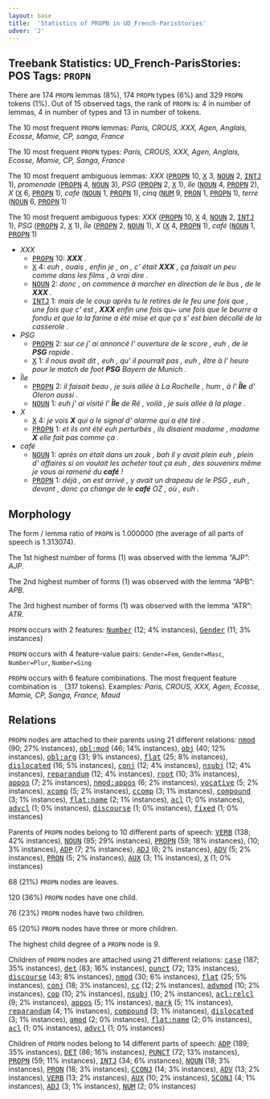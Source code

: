 ```yaml
---
layout: base
title:  'Statistics of PROPN in UD_French-ParisStories'
udver: '2'
---
```


## Treebank Statistics: UD_French-ParisStories: POS Tags: `PROPN`

There are 174 `PROPN` lemmas (8%), 174 `PROPN` types (6%) and 329 `PROPN` tokens (1%).
Out of 15 observed tags, the rank of `PROPN` is: 4 in number of lemmas, 4 in number of types and 13 in number of tokens.

The 10 most frequent `PROPN` lemmas: <em>Paris, CROUS, XXX, Agen, Anglais, Ecosse, Mamie, CP, sanga, France</em>

The 10 most frequent `PROPN` types:  <em>Paris, CROUS, XXX, Agen, Anglais, Ecosse, Mamie, CP, Sanga, France</em>

The 10 most frequent ambiguous lemmas: <em>XXX</em> (<tt><a href="fr_parisstories-pos-PROPN.html">PROPN</a></tt> 10, <tt><a href="fr_parisstories-pos-X.html">X</a></tt> 3, <tt><a href="fr_parisstories-pos-NOUN.html">NOUN</a></tt> 2, <tt><a href="fr_parisstories-pos-INTJ.html">INTJ</a></tt> 1), <em>promenade</em> (<tt><a href="fr_parisstories-pos-PROPN.html">PROPN</a></tt> 4, <tt><a href="fr_parisstories-pos-NOUN.html">NOUN</a></tt> 3), <em>PSG</em> (<tt><a href="fr_parisstories-pos-PROPN.html">PROPN</a></tt> 2, <tt><a href="fr_parisstories-pos-X.html">X</a></tt> 1), <em>île</em> (<tt><a href="fr_parisstories-pos-NOUN.html">NOUN</a></tt> 4, <tt><a href="fr_parisstories-pos-PROPN.html">PROPN</a></tt> 2), <em>X</em> (<tt><a href="fr_parisstories-pos-X.html">X</a></tt> 6, <tt><a href="fr_parisstories-pos-PROPN.html">PROPN</a></tt> 1), <em>café</em> (<tt><a href="fr_parisstories-pos-NOUN.html">NOUN</a></tt> 1, <tt><a href="fr_parisstories-pos-PROPN.html">PROPN</a></tt> 1), <em>cinq</em> (<tt><a href="fr_parisstories-pos-NUM.html">NUM</a></tt> 9, <tt><a href="fr_parisstories-pos-PRON.html">PRON</a></tt> 1, <tt><a href="fr_parisstories-pos-PROPN.html">PROPN</a></tt> 1), <em>terre</em> (<tt><a href="fr_parisstories-pos-NOUN.html">NOUN</a></tt> 6, <tt><a href="fr_parisstories-pos-PROPN.html">PROPN</a></tt> 1)

The 10 most frequent ambiguous types:  <em>XXX</em> (<tt><a href="fr_parisstories-pos-PROPN.html">PROPN</a></tt> 10, <tt><a href="fr_parisstories-pos-X.html">X</a></tt> 4, <tt><a href="fr_parisstories-pos-NOUN.html">NOUN</a></tt> 2, <tt><a href="fr_parisstories-pos-INTJ.html">INTJ</a></tt> 1), <em>PSG</em> (<tt><a href="fr_parisstories-pos-PROPN.html">PROPN</a></tt> 2, <tt><a href="fr_parisstories-pos-X.html">X</a></tt> 1), <em>Île</em> (<tt><a href="fr_parisstories-pos-PROPN.html">PROPN</a></tt> 2, <tt><a href="fr_parisstories-pos-NOUN.html">NOUN</a></tt> 1), <em>X</em> (<tt><a href="fr_parisstories-pos-X.html">X</a></tt> 4, <tt><a href="fr_parisstories-pos-PROPN.html">PROPN</a></tt> 1), <em>café</em> (<tt><a href="fr_parisstories-pos-NOUN.html">NOUN</a></tt> 1, <tt><a href="fr_parisstories-pos-PROPN.html">PROPN</a></tt> 1)


* <em>XXX</em>
  * <tt><a href="fr_parisstories-pos-PROPN.html">PROPN</a></tt> 10: <em><b>XXX</b> .</em>
  * <tt><a href="fr_parisstories-pos-X.html">X</a></tt> 4: <em>euh , ouais , enfin je , on , c' était <b>XXX</b> , ça faisait un peu comme dans les films , à vrai dire .</em>
  * <tt><a href="fr_parisstories-pos-NOUN.html">NOUN</a></tt> 2: <em>donc , on commence à marcher en direction de le bus , de le <b>XXX</b> .</em>
  * <tt><a href="fr_parisstories-pos-INTJ.html">INTJ</a></tt> 1: <em>mais de le coup après tu le retires de le feu une fois que , une fois que c' est , <b>XXX</b> enfin une fois qu~ une fois que le beurre a fondu et que la la farine a été mise et que ça s' est bien décollé de la casserole .</em>
* <em>PSG</em>
  * <tt><a href="fr_parisstories-pos-PROPN.html">PROPN</a></tt> 2: <em>sur ce j' ai annoncé l' ouverture de le score , euh , de le <b>PSG</b> rapide .</em>
  * <tt><a href="fr_parisstories-pos-X.html">X</a></tt> 1: <em>il nous avait dit , euh , qu' il pourrait pas , euh , être à l' heure pour le match de foot <b>PSG</b> Bayern de Munich .</em>
* <em>Île</em>
  * <tt><a href="fr_parisstories-pos-PROPN.html">PROPN</a></tt> 2: <em>il faisait beau , je suis allée à La Rochelle , hum , à l' <b>Île</b> d' Oleron aussi .</em>
  * <tt><a href="fr_parisstories-pos-NOUN.html">NOUN</a></tt> 1: <em>euh j' ai visité l' <b>Île</b> de Ré , voilà , je suis allée à la plage .</em>
* <em>X</em>
  * <tt><a href="fr_parisstories-pos-X.html">X</a></tt> 4: <em>je vois <b>X</b> qui a le signal d' alarme qui a été tiré .</em>
  * <tt><a href="fr_parisstories-pos-PROPN.html">PROPN</a></tt> 1: <em>et ils ont été euh perturbés , ils disaient madame , madame <b>X</b> elle fait pas comme ça .</em>
* <em>café</em>
  * <tt><a href="fr_parisstories-pos-NOUN.html">NOUN</a></tt> 1: <em>après on était dans un zouk , bah il y avait plein euh , plein d' affaires si on voulait les acheter tout ça euh , des souvenirs même je vous ai ramené du <b>café</b> !</em>
  * <tt><a href="fr_parisstories-pos-PROPN.html">PROPN</a></tt> 1: <em>déjà , on est arrivé , y avait un drapeau de le PSG , euh , devant , donc ça change de le <b>café</b> OZ , où , euh .</em>

## Morphology

The form / lemma ratio of `PROPN` is 1.000000 (the average of all parts of speech is 1.313074).

The 1st highest number of forms (1) was observed with the lemma “AJP”: <em>AJP</em>.

The 2nd highest number of forms (1) was observed with the lemma “APB”: <em>APB</em>.

The 3rd highest number of forms (1) was observed with the lemma “ATR”: <em>ATR</em>.

`PROPN` occurs with 2 features: <tt><a href="fr_parisstories-feat-Number.html">Number</a></tt> (12; 4% instances), <tt><a href="fr_parisstories-feat-Gender.html">Gender</a></tt> (11; 3% instances)

`PROPN` occurs with 4 feature-value pairs: `Gender=Fem`, `Gender=Masc`, `Number=Plur`, `Number=Sing`

`PROPN` occurs with 6 feature combinations.
The most frequent feature combination is `_` (317 tokens).
Examples: <em>Paris, CROUS, XXX, Agen, Ecosse, Mamie, CP, Sanga, France, Maud</em>


## Relations

`PROPN` nodes are attached to their parents using 21 different relations: <tt><a href="fr_parisstories-dep-nmod.html">nmod</a></tt> (90; 27% instances), <tt><a href="fr_parisstories-dep-obl-mod.html">obl:mod</a></tt> (46; 14% instances), <tt><a href="fr_parisstories-dep-obj.html">obj</a></tt> (40; 12% instances), <tt><a href="fr_parisstories-dep-obl-arg.html">obl:arg</a></tt> (31; 9% instances), <tt><a href="fr_parisstories-dep-flat.html">flat</a></tt> (25; 8% instances), <tt><a href="fr_parisstories-dep-dislocated.html">dislocated</a></tt> (16; 5% instances), <tt><a href="fr_parisstories-dep-conj.html">conj</a></tt> (12; 4% instances), <tt><a href="fr_parisstories-dep-nsubj.html">nsubj</a></tt> (12; 4% instances), <tt><a href="fr_parisstories-dep-reparandum.html">reparandum</a></tt> (12; 4% instances), <tt><a href="fr_parisstories-dep-root.html">root</a></tt> (10; 3% instances), <tt><a href="fr_parisstories-dep-appos.html">appos</a></tt> (7; 2% instances), <tt><a href="fr_parisstories-dep-nmod-appos.html">nmod:appos</a></tt> (6; 2% instances), <tt><a href="fr_parisstories-dep-vocative.html">vocative</a></tt> (5; 2% instances), <tt><a href="fr_parisstories-dep-xcomp.html">xcomp</a></tt> (5; 2% instances), <tt><a href="fr_parisstories-dep-ccomp.html">ccomp</a></tt> (3; 1% instances), <tt><a href="fr_parisstories-dep-compound.html">compound</a></tt> (3; 1% instances), <tt><a href="fr_parisstories-dep-flat-name.html">flat:name</a></tt> (2; 1% instances), <tt><a href="fr_parisstories-dep-acl.html">acl</a></tt> (1; 0% instances), <tt><a href="fr_parisstories-dep-advcl.html">advcl</a></tt> (1; 0% instances), <tt><a href="fr_parisstories-dep-discourse.html">discourse</a></tt> (1; 0% instances), <tt><a href="fr_parisstories-dep-fixed.html">fixed</a></tt> (1; 0% instances)

Parents of `PROPN` nodes belong to 10 different parts of speech: <tt><a href="fr_parisstories-pos-VERB.html">VERB</a></tt> (138; 42% instances), <tt><a href="fr_parisstories-pos-NOUN.html">NOUN</a></tt> (95; 29% instances), <tt><a href="fr_parisstories-pos-PROPN.html">PROPN</a></tt> (59; 18% instances),  (10; 3% instances), <tt><a href="fr_parisstories-pos-ADP.html">ADP</a></tt> (7; 2% instances), <tt><a href="fr_parisstories-pos-ADJ.html">ADJ</a></tt> (6; 2% instances), <tt><a href="fr_parisstories-pos-ADV.html">ADV</a></tt> (5; 2% instances), <tt><a href="fr_parisstories-pos-PRON.html">PRON</a></tt> (5; 2% instances), <tt><a href="fr_parisstories-pos-AUX.html">AUX</a></tt> (3; 1% instances), <tt><a href="fr_parisstories-pos-X.html">X</a></tt> (1; 0% instances)

68 (21%) `PROPN` nodes are leaves.

120 (36%) `PROPN` nodes have one child.

76 (23%) `PROPN` nodes have two children.

65 (20%) `PROPN` nodes have three or more children.

The highest child degree of a `PROPN` node is 9.

Children of `PROPN` nodes are attached using 21 different relations: <tt><a href="fr_parisstories-dep-case.html">case</a></tt> (187; 35% instances), <tt><a href="fr_parisstories-dep-det.html">det</a></tt> (83; 16% instances), <tt><a href="fr_parisstories-dep-punct.html">punct</a></tt> (72; 13% instances), <tt><a href="fr_parisstories-dep-discourse.html">discourse</a></tt> (43; 8% instances), <tt><a href="fr_parisstories-dep-nmod.html">nmod</a></tt> (30; 6% instances), <tt><a href="fr_parisstories-dep-flat.html">flat</a></tt> (25; 5% instances), <tt><a href="fr_parisstories-dep-conj.html">conj</a></tt> (18; 3% instances), <tt><a href="fr_parisstories-dep-cc.html">cc</a></tt> (12; 2% instances), <tt><a href="fr_parisstories-dep-advmod.html">advmod</a></tt> (10; 2% instances), <tt><a href="fr_parisstories-dep-cop.html">cop</a></tt> (10; 2% instances), <tt><a href="fr_parisstories-dep-nsubj.html">nsubj</a></tt> (10; 2% instances), <tt><a href="fr_parisstories-dep-acl-relcl.html">acl:relcl</a></tt> (9; 2% instances), <tt><a href="fr_parisstories-dep-appos.html">appos</a></tt> (5; 1% instances), <tt><a href="fr_parisstories-dep-mark.html">mark</a></tt> (5; 1% instances), <tt><a href="fr_parisstories-dep-reparandum.html">reparandum</a></tt> (4; 1% instances), <tt><a href="fr_parisstories-dep-compound.html">compound</a></tt> (3; 1% instances), <tt><a href="fr_parisstories-dep-dislocated.html">dislocated</a></tt> (3; 1% instances), <tt><a href="fr_parisstories-dep-amod.html">amod</a></tt> (2; 0% instances), <tt><a href="fr_parisstories-dep-flat-name.html">flat:name</a></tt> (2; 0% instances), <tt><a href="fr_parisstories-dep-acl.html">acl</a></tt> (1; 0% instances), <tt><a href="fr_parisstories-dep-advcl.html">advcl</a></tt> (1; 0% instances)

Children of `PROPN` nodes belong to 14 different parts of speech: <tt><a href="fr_parisstories-pos-ADP.html">ADP</a></tt> (189; 35% instances), <tt><a href="fr_parisstories-pos-DET.html">DET</a></tt> (86; 16% instances), <tt><a href="fr_parisstories-pos-PUNCT.html">PUNCT</a></tt> (72; 13% instances), <tt><a href="fr_parisstories-pos-PROPN.html">PROPN</a></tt> (59; 11% instances), <tt><a href="fr_parisstories-pos-INTJ.html">INTJ</a></tt> (34; 6% instances), <tt><a href="fr_parisstories-pos-NOUN.html">NOUN</a></tt> (18; 3% instances), <tt><a href="fr_parisstories-pos-PRON.html">PRON</a></tt> (18; 3% instances), <tt><a href="fr_parisstories-pos-CCONJ.html">CCONJ</a></tt> (14; 3% instances), <tt><a href="fr_parisstories-pos-ADV.html">ADV</a></tt> (13; 2% instances), <tt><a href="fr_parisstories-pos-VERB.html">VERB</a></tt> (13; 2% instances), <tt><a href="fr_parisstories-pos-AUX.html">AUX</a></tt> (10; 2% instances), <tt><a href="fr_parisstories-pos-SCONJ.html">SCONJ</a></tt> (4; 1% instances), <tt><a href="fr_parisstories-pos-ADJ.html">ADJ</a></tt> (3; 1% instances), <tt><a href="fr_parisstories-pos-NUM.html">NUM</a></tt> (2; 0% instances)

